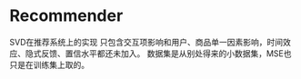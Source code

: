 # Recommender
SVD在推荐系统上的实现
只包含交互项影响和用户、商品单一因素影响，时间效应、隐式反馈、置信水平都还未加入。
数据集是从别处得来的小数据集，MSE也只是在训练集上取的。


